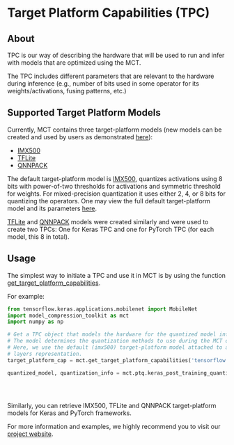 # Target Platform Capabilities (TPC)

## About 

TPC is our way of describing the hardware that will be used to run and infer with models that are
optimized using the MCT.

The TPC includes different parameters that are relevant to the
 hardware during inference (e.g., number of bits used
in some operator for its weights/activations, fusing patterns, etc.)


## Supported Target Platform Models 

Currently, MCT contains three target-platform models
(new models can be created and used by users as demonstrated [here](https://sony.github.io/model_optimization/docs/api/experimental_api_docs/modules/target_platform.html#targetplatformmodel-code-example)):
- [IMX500](https://developer.sony.com/develop/imx500/)
- [TFLite](https://www.tensorflow.org/lite/performance/quantization_spec)
- [QNNPACK](https://github.com/pytorch/QNNPACK)

The default target-platform model is [IMX500](https://developer.sony.com/develop/imx500/), quantizes activations using 8 bits with power-of-two thresholds for 
activations and symmetric threshold for weights.
For mixed-precision quantization it uses either 2, 4, or 8 bits for quantizing the operators.
One may view the full default target-platform model and its parameters [here](https://github.com/sony/model_optimization/blob/main/model_compression_toolkit/target_platform_capabilities/tpc_models/imx500_tpc/v1/tp_model.py).

[TFLite](https://github.com/sony/model_optimization/blob/main/model_compression_toolkit/target_platform_capabilities/tpc_models/tflite_tpc/v1/tp_model.py) and [QNNPACK](https://github.com/sony/model_optimization/blob/main/model_compression_toolkit/target_platform_capabilities/tpc_models/qnnpack_tpc/v1/tp_model.py) models were created similarly and were used to create two TPCs: One for Keras TPC and one for PyTorch TPC (for each model, this 8 in total).

## Usage

The simplest way to initiate a TPC and use it in MCT is by using the function [get_target_platform_capabilities](https://sony.github.io/model_optimization/docs/api/experimental_api_docs/methods/get_target_platform_capabilities.html#ug-get-target-platform-capabilities).

For example:

```python
from tensorflow.keras.applications.mobilenet import MobileNet
import model_compression_toolkit as mct
import numpy as np

# Get a TPC object that models the hardware for the quantized model inference.
# The model determines the quantization methods to use during the MCT optimization process.
# Here, we use the default (imx500) target-platform model attached to a Tensorflow
# layers representation.
target_platform_cap = mct.get_target_platform_capabilities('tensorflow', 'default')

quantized_model, quantization_info = mct.ptq.keras_post_training_quantization(MobileNet(),
                                                                              lambda: [np.random.randn(1, 224, 224, 3)],
                                                                              # Random representative dataset 
                                                                              target_platform_capabilities=target_platform_cap)
```

Similarly, you can retrieve IMX500, TFLite and QNNPACK target-platform models for Keras and PyTorch frameworks.

For more information and examples, we highly recommend you to visit our [project website](https://sony.github.io/model_optimization/docs/api/experimental_api_docs/modules/target_platform.html#ug-target-platform).